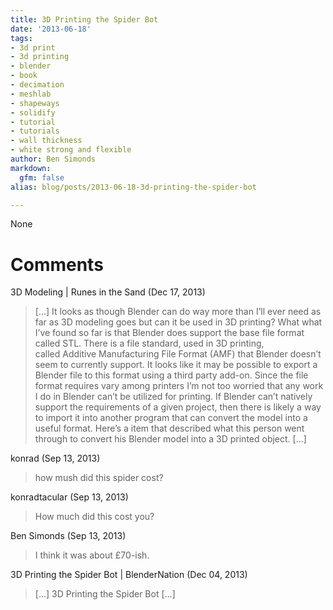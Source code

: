 ```yaml
---
title: 3D Printing the Spider Bot
date: '2013-06-18'
tags:
- 3d print
- 3d printing
- blender
- book
- decimation
- meshlab
- shapeways
- solidify
- tutorial
- tutorials
- wall thickness
- white strong and flexible
author: Ben Simonds
markdown:
  gfm: false
alias: blog/posts/2013-06-18-3d-printing-the-spider-bot

---
```


None




# Comments


3D Modeling | Runes in the Sand (Dec 17, 2013)
> [&#8230;] It looks as though Blender can do way more than I&#8217;ll ever need as far as 3D modeling goes but can it be used in 3D printing? What what I&#8217;ve found so far is that Blender does support the base file format called STL. There is a file standard, used in 3D printing, called Additive Manufacturing File Format (AMF) that Blender doesn&#8217;t seem to currently support. It looks like it may be possible to export a Blender file to this format using a third party add-on. Since the file format requires vary among printers I&#8217;m not too worried that any work I do in Blender can&#8217;t be utilized for printing. If Blender can&#8217;t natively support the requirements of a given project, then there is likely a way to import it into another program that can convert the model into a useful format. Here&#8217;s a item that described what this person went through to convert his Blender model into a 3D printed object. [&#8230;]

konrad (Sep 13, 2013)
> how mush did this spider cost?

konradtacular (Sep 13, 2013)
> How much did this cost you?

Ben Simonds (Sep 13, 2013)
> I think it was about £70-ish.

3D Printing the Spider Bot | BlenderNation (Dec 04, 2013)
> [&#8230;] 3D Printing the Spider Bot [&#8230;]
